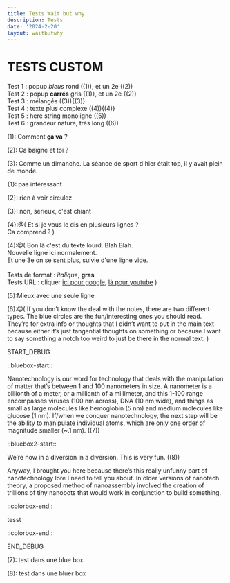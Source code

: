```yaml
---
title: Tests Wait but why
description: Tests
date: '2024-2-20'
layout: waitbutwhy
---
```


# TESTS CUSTOM

Test 1 : popup _bleus_ rond ((1)), et un 2e ((2))  
Test 2 : popup **carrés** gris {(1)}, et un 2e {(2)}  
Test 3 : mélangés ((3)){(3)}  
Test 4 : texte plus complexe ((4)){(4)}  
Test 5 : here string monoligne ((5))  
Test 6 : grandeur nature, très long ((6))

(1): Comment **ça va** ?

(2): Ca baigne et toi ?

(3): Comme un dimanche. La séance de sport d'hier était top, il y avait plein de monde.

{1}: pas intéressant

{2}: rien à voir circulez

{3}: non, sérieux, c'est chiant

{4}:@(
Et si je vous le dis en plusieurs lignes ?  
Ca comprend ?
)

(4):@(
Bon là c'est du texte lourd. Blah Blah.  
Nouvelle ligne ici normalement.  
Et une 3e on se sent plus, suivie d'une ligne vide.  
&nbsp;  
Tests de format : _italique_, **gras**  
Tests URL : cliquer [ici pour google](https://www.google.com), [là pour youtube](https://www.youtube.com)
)

(5):Mieux avec une seule ligne

(6):@(
If you don’t know the deal with the notes, there are two different types. The blue circles are the fun/interesting ones you should read.  
They’re for extra info or thoughts that I didn’t want to put in the main text because either it’s just tangential thoughts on something or because I want to say something a notch too weird to just be there in the normal text.
)

START_DEBUG

::bluebox-start::

Nanotechnology is our word for technology that deals with the manipulation of matter that’s between 1 and 100 nanometers in size. A nanometer is a billionth of a meter, or a millionth of a millimeter, and this 1-100 range encompasses viruses (100 nm across), DNA (10 nm wide), and things as small as large molecules like hemoglobin (5 nm) and medium molecules like glucose (1 nm). If/when we conquer nanotechnology, the next step will be the ability to manipulate individual atoms, which are only one order of magnitude smaller (~.1 nm). ((7))

::bluebox2-start::

We’re now in a diversion in a diversion. This is very fun. ((8))

Anyway, I brought you here because there’s this really unfunny part of nanotechnology lore I need to tell you about. In older versions of nanotech theory, a proposed method of nanoassembly involved the creation of trillions of tiny nanobots that would work in conjunction to build something.

::colorbox-end::

tesst

::colorbox-end::

END_DEBUG

(7): test dans une blue box

(8): test dans une bluer box
